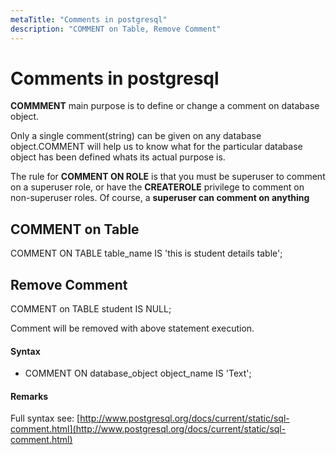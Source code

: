 ```yaml
---
metaTitle: "Comments in postgresql"
description: "COMMENT on Table, Remove Comment"
---
```


# Comments in postgresql


****COMMMENT**** main purpose is to define or change a comment on database object.

Only a single comment(string) can be given on any database object.COMMENT will help us to know what for the particular database object has been defined whats its actual purpose is.

The rule for ****COMMENT ON ROLE**** is that you must be superuser to comment on a superuser role, or have the ****CREATEROLE**** privilege to comment on non-superuser roles. Of course, a **superuser can comment on anything**



## COMMENT on Table


COMMENT ON TABLE table_name IS 'this is student details table';



## Remove Comment


COMMENT on TABLE student IS NULL;

Comment will be removed with above statement execution.



#### Syntax


- COMMENT ON database_object object_name IS 'Text';



#### Remarks


Full syntax see: [http://www.postgresql.org/docs/current/static/sql-comment.html](http://www.postgresql.org/docs/current/static/sql-comment.html)

